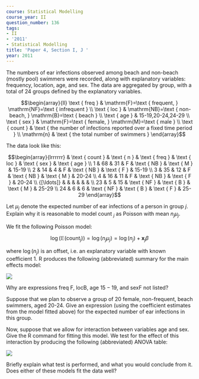 ```yaml
---
course: Statistical Modelling
course_year: II
question_number: 136
tags:
- II
- '2011'
- Statistical Modelling
title: 'Paper 4, Section I, J '
year: 2011
---
```




The numbers of ear infections observed among beach and non-beach (mostly pool) swimmers were recorded, along with explanatory variables: frequency, location, age, and sex. The data are aggregated by group, with a total of 24 groups defined by the explanatory variables.

$$\begin{array}{ll}
\text { freq } & \mathrm{F}=\text { frequent, } \mathrm{NF}=\text { infrequent } \\
\text { loc } & \mathrm{NB}=\text { non-beach, } \mathrm{B}=\text { beach } \\
\text { age } & 15-19,20-24,24-29 \\
\text { sex } & \mathrm{F}=\text { female, } \mathrm{M}=\text { male } \\
\text { count } & \text { the number of infections reported over a fixed time period } \\
\mathrm{n} & \text { the total number of swimmers }
\end{array}$$

The data look like this:

$$\begin{array}{lrrrrrr} 
& \text { count } & \text { n } & \text { freq } & \text { loc } & \text { sex } & \text { age } \\
1 & 68 & 31 & F & \text { NB } & \text { M } & 15-19 \\
2 & 14 & 4 & F & \text { NB } & \text { F } & 15-19 \\
3 & 35 & 12 & F & \text { NB } & \text { M } & 20-24 \\
4 & 16 & 11 & F & \text { NB } & \text { F } & 20-24 \\
{[\ldots]} & & & & & & \\
23 & 5 & 15 & \text { NF } & \text { B } & \text { M } & 25-29 \\
24 & 6 & 6 & \text { NF } & \text { B } & \text { F } & 25-29
\end{array}$$

Let $\mu_{j}$ denote the expected number of ear infections of a person in group $j$. Explain why it is reasonable to model count ${ }_{j}$ as Poisson with mean $n_{j} \mu_{j}$.

We fit the following Poisson model:

$$\log \left(\mathbb{E}\left(\operatorname{count}_{j}\right)\right)=\log \left(n_{j} \mu_{j}\right)=\log \left(n_{j}\right)+\mathbf{x}_{j} \beta$$

where $\log \left(n_{j}\right)$ is an offset, i.e. an explanatory variable with known coefficient $1 .$ $\mathrm{R}$ produces the following (abbreviated) summary for the main effects model:

![](https://cdn.mathpix.com/cropped/2022_04_28_c08675aa04e97cdfdf0ag-090.jpg?height=405&width=979&top_left_y=1228&top_left_x=208)

Why are expressions freq $\mathrm{F}$, locB, age $15-19$, and sexF not listed?

Suppose that we plan to observe a group of 20 female, non-frequent, beach swimmers, aged 20-24. Give an expression (using the coefficient estimates from the model fitted above) for the expected number of ear infections in this group.

Now, suppose that we allow for interaction between variables age and sex. Give the $\mathrm{R}$ command for fitting this model. We test for the effect of this interaction by producing the following (abbreviated) ANOVA table:

![](https://cdn.mathpix.com/cropped/2022_04_28_c08675aa04e97cdfdf0ag-091.jpg?height=152&width=634&top_left_y=485&top_left_x=217)

Briefly explain what test is performed, and what you would conclude from it. Does either of these models fit the data well?